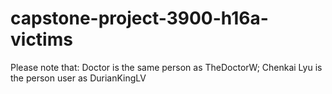 # capstone-project-3900-h16a-victims
Please note that:
Doctor is the same person as TheDoctorW;
Chenkai Lyu is the person user as DurianKingLV
